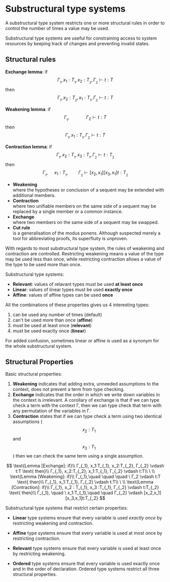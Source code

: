 # Substructural type systems

A substructural type system restricts one or more structural rules in order to control the number of times a value may be used.

Substructural type systems are useful for constraining access to system resources by keeping track of changes and preventing invalid states.


## Structural rules

**Exchange lemma**: if
$$Γ_{_1}, x_1:T_{_1}, x_2:T_{_2}, Γ_{_2} \vdash t:T$$ then 
$$Γ_{_1}, x_2:T_{_2}, x_1:T_{_1}, Γ_{_2} \vdash t:T$$

**Weakening lemma**: if
$$Γ_{_1},\quad \quad \quad \ Γ_2 \vdash t:T$$ then 
$$Γ_{_1}, x_1:T_{_1}, Γ_{_2} \vdash t:T$$

**Contraction lemma**: if
$$Γ_{_1}, x_2 : T_{_1}, x_3 :T_{_1}, Γ_{_2} \vdash t:T_{_2}$$ then 
$$Γ_{_1}, \quad \ x_1:T_{_1},\quad \quad Γ_{_2} \vdash [x_2,x_1][x_3,x_1]t:T_{_2}$$



- **Weakening**    
  where the hypotheses or conclusion of a sequent may be extended with additional members.
- **Contraction**    
  where two unifiable members on the same side of a sequent may be replaced by a single member or a common instance.
- **Exchange**    
  where two members on the same side of a sequent may be swapped.
- **Cut rule**    
  is a generalisation of the modus ponens. Although suspected merely a tool for abbreviating proofs, its superfluity is unproven.

With regards to most substructural type system, the rules of weakening and contraction are controlled. Restricting weakening means a value of the type may be used less than once, while restricting contraction allows a value of the type to be used more than once.

Substructural type systems:
* **Relevant**: values of relavant types must be used **at least once**
* **Linear**:   values of linear   types must be used **exactly once**
* **Affine**:   values of affine   types can  be used **once**

All the combinations of these properties gives us 4 interesting types:
1. can be used any number of times (default)
2. can't be used more than once (**affine**)
3. must be used at least once (**relevant**)
4. must be used exactly once (**linear**)

For added confusion, sometimes linear or affine is used as a synonym for the whole substructural system.



## Structural Properties

Basic structural properties:
1. **Weakening** indicates that adding extra, unneeded assumptions to the context, does not prevent a term from type checking.
1. **Exchange** indicates that the order in which we write down variables in the context is irrelevant. A corollary of exchange is that if we can type check a term with the context Γ, then we can type check that term with any permutation of the variables in Γ. 
1. **Contraction** states that if we can type check a term using two identical assumptions ($$x_2:T_1$$ and $$x_3:T_1$$) then we can check the same term using a single assumption.


$$
\text{Lemma [Exchange]: if}\\
Γ_{_1}, x_1:T_{_1}, x_2:T_{_2}, Γ_{_2} \vdash t:T \text{ then}\\
Γ_{_1}, x_2:T_{_2}, x_1:T_{_1}, Γ_{_2} \vdash t:T\\
\ \\
\text{Lemma [Weakening]: if}\\
Γ_{_1},\quad \quad \quad \ Γ_2 \vdash t:T \text{ then}\\
Γ_{_1}, x_1:T_{_1}, Γ_{_2} \vdash t:T\\
\ \\
\text{Lemma [Contraction]: if}\\
Γ_{_1}, x_2 : T_{_1}, x_3 :T_{_1}, Γ_{_2} \vdash t:T_{_2} \text{ then}\\
Γ_{_1}, \quad \ x_1:T_{_1},\quad \quad Γ_{_2} \vdash [x_2,x_1][x_3,x_1]t:T_{_2}
$$


Substructural type systems that restrict certain properties:
* **Linear** type systems ensure that every variable is used _exactly once_ by restricting weakening and contraction.

* **Affine** type systems ensure that every variable is used at most once by restricting contraction.

* **Relevant** type systems ensure that every variable is used at least once by restricting weakening.

* **Ordered** type systems ensure that every variable is used exactly once and in the order of declaration. Ordered type systems restrict all three structural properties.

